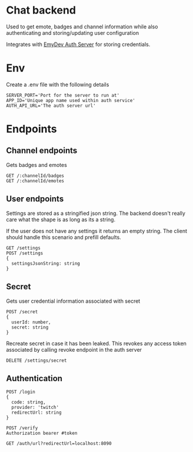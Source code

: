# Chat backend

Used to get emote, badges and channel information while also authenticating and storing/updating user configuration

Integrates with [EmyDev Auth Server](https://github.com/em1dev/AuthService) for storing credentials.

# Env

Create a .env file with the following details

```
SERVER_PORT='Port for the server to run at'
APP_ID='Unique app name used within auth service'
AUTH_API_URL='The auth server url'
```

# Endpoints

## Channel endpoints

Gets badges and emotes
```
GET /:channelId/badges
GET /:channelId/emotes
```

## User endpoints
Settings are stored as a stringified json string. The backend doesn't really care what the shape is as long as its a string.

If the user does not have any settings it returns an empty string. The client should handle this scenario and prefill defaults.
```
GET /settings
POST /settings
{
  settingsJsonString: string
}
```

## Secret
Gets user credential information associated with secret
```
POST /secret
{
  userId: number,
  secret: string
}
```

Recreate secret in case it has been leaked. This revokes any access token associated by calling revoke endpoint in the auth server
```
DELETE /settings/secret
```
## Authentication
```
POST /login
{
  code: string,
  provider: 'twitch'
  redirectUrl: string
}

POST /verify
Authorization bearer #token

GET /auth/url?redirectUrl=localhost:8090
```